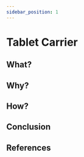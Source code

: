 ```yaml
---
sidebar_position: 1
---
```


# Tablet Carrier

## What?

## Why?

## How?

## Conclusion

## References